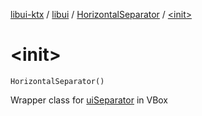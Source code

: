 [libui-ktx](../../index.md) / [libui](../index.md) / [HorizontalSeparator](index.md) / [&lt;init&gt;](./-init-.md)

# &lt;init&gt;

`HorizontalSeparator()`

Wrapper class for [uiSeparator](#) in VBox

